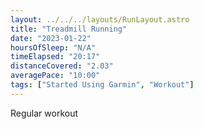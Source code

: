 ```yaml
---
layout: ../../../layouts/RunLayout.astro
title: "Treadmill Running"
date: "2023-01-22"
hoursOfSleep: "N/A"
timeElapsed: "20:17"
distanceCovered: "2.03"
averagePace: "10:00"
tags: ["Started Using Garmin", "Workout"]
---
```


Regular workout
